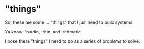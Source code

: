 # "things"

So, these are some ... "things" that I just need to build systems.

Ya know: 'readin, 'ritin, and 'rithmetic.

I pose these "things" I need to do as a series of problems to solve.
